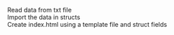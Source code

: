 Read data from txt file     
Import the data in structs    
Create index.html using a template file and struct fields   